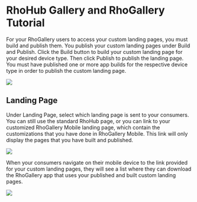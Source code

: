 RhoHub Gallery and RhoGallery Tutorial
========

For your RhoGallery users to access your custom landing pages, you must build and publish them. You publish your custom landing pages under Build and Publish. Click the Build button to build your custom landing page for your desired device type. Then click Publish to publish the landing page. You must have published one or more app builds for the respective device type in order to publish the custom landing page.

<img src="https://s3.amazonaws.com/docs.tau-technologies.com/images/rhohub-rhogallery/build-and-publish.png"/>

## Landing Page

Under Landing Page, select which landing page is sent to your consumers. You can still use the standard RhoHub page, or you can link to your customized RhoGallery Mobile landing page, which contain the customizations that you have done in RhoGallery Mobile. This link will only display the pages that you have built and published.

<img src="https://s3.amazonaws.com/docs.tau-technologies.com/images/rhohub-rhogallery/rhohub-mobile-look-feel-landing-page.jpg"/>

When your consumers navigate on their mobile device to the link provided for your custom landing pages, they will see a list where they can download the RhoGallery app that uses your published and built custom landing pages.

<img src="https://s3.amazonaws.com/docs.tau-technologies.com/images/rhohub-rhogallery/RhoGallery-landing-page.png"/>

